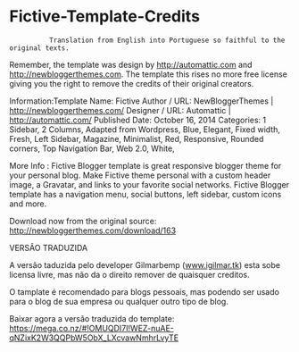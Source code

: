Fictive-Template-Credits
========================

              Translation from English into Portuguese so faithful to the original texts.
              
              
              
              
Remember, the template was design by http://automattic.com
and http://newbloggerthemes.com. The template this rises no
more free license giving you the right to remove the credits of
their original creators.

Information:Template Name: Fictive
Author / URL: NewBloggerThemes | http://newbloggerthemes.com/
Designer / URL: Automattic | http://automattic.com/
Published Date: October 16, 2014
Categories:
1 Sidebar, 2 Columns, Adapted from Wordpress, Blue, Elegant, Fixed width, Fresh, Left Sidebar,
Magazine, Minimalist, Red, Responsive, Rounded corners, Top Navigation Bar, Web 2.0, White,

More Info : Fictive Blogger template is great responsive blogger theme for your personal blog.
Make Fictive theme personal with a custom header image, a Gravatar, and links to your favorite
social networks. Fictive Blogger template has a navigation menu, social buttons, left sidebar,
custom icons and more.

Download now from the original source: http://newbloggerthemes.com/download/163

    
VERSÃO TRADUZIDA

A versão taduzida pelo developer Gilmarbemp (www.igilmar.tk) esta sobe licensa livre,
mas não da o direito remover de quaisquer creditos.

O tamplate é recomendado para blogs pessoais, mas podendo ser usado para o blog de sua
empresa ou qualquer outro tipo de blog.

Baixar agora a versão traduzida do template: https://mega.co.nz/#!OMUQDI7I!WEZ-nuAE-qNZixK2W3QQPbW5ObX_LXcvawNmhrLvyTE



